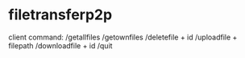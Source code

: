 # filetransferp2p
client command:
/getallfiles
/getownfiles
/deletefile + id
/uploadfile + filepath
/downloadfile + id
/quit